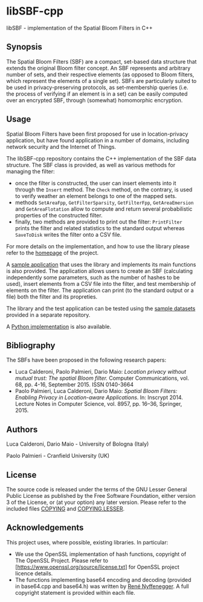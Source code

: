 # libSBF-cpp #
libSBF - implementation of the Spatial Bloom Filters in C++

## Synopsis ##
The Spatial Bloom Filters (SBF) are a compact, set-based data structure that extends the original Bloom filter concept. An SBF represents and arbitrary number of sets, and their respective elements (as opposed to Bloom filters, which represent the elements of a single set). SBFs are particularly suited to be used in privacy-preserving protocols, as set-membership queries (i.e. the process of verifying if an element is in a set) can be easily computed over an encrypted SBF, through (somewhat) homomorphic encryption.

## Usage ##
Spatial Bloom Filters have been first proposed for use in location-privacy application, but have found application in a number of domains, including network security and the Internet of Things.

The libSBF-cpp repository contains the C++ implementation of the SBF data structure. The SBF class is provided, as well as various methods for managing the filter:
- once the filter is constructed, the user can insert elements into it through the `Insert` method. The `Check` method, on the contrary, is used to verify weather an element belongs to one of the mapped sets.
- methods `SetAreaFpp`, `GetFilterSparsity`, `GetFilterFpp`, `GetAreaEmersion` and `GetAreaFlotation` allow to compute and return several probabilistic properties of the constructed filter.
- finally, two methods are provided to print out the filter: `PrintFilter` prints the filter and related statistics to the standard output whereas `SaveToDisk` writes the filter onto a CSV file.

For more details on the implementation, and how to use the library please refer to the [homepage](http://sbf.csr.unibo.it/ "SBF project homepage") of the project.

A [sample application](test-app/) that uses the library and implements its main functions is also provided. The application allows users to create an SBF (calculating independently some parameters, such as the number of hashes to be used), insert elements from a CSV file into the filter, and test membership of elements on the filter. The application can print (to the standard output or a file) both the filter and its propreties.

The library and the test application can be tested using the [sample datasets](https://github.com/spatialbloomfilter/libSBF-testdatasets "libSBF-testdatasets") provided in a separate repository.

A [Python implementation](https://github.com/spatialbloomfilter/libSFB-python "libSFB-python") is also available. 

## Bibliography ##
The SBFs have been proposed in the following research papers:
- Luca Calderoni, Paolo Palmieri, Dario Maio: *Location privacy without mutual trust: The spatial Bloom filter.* Computer Communications, vol. 68, pp. 4-16, September 2015. ISSN 0140-3664
- Paolo Palmieri, Luca Calderoni, Dario Maio: *Spatial Bloom Filters: Enabling Privacy in Location-aware Applications*. In: Inscrypt 2014. Lecture Notes in Computer Science, vol. 8957, pp. 16–36, Springer, 2015.

## Authors ##
Luca Calderoni, Dario Maio - University of Bologna (Italy)

Paolo Palmieri - Cranfield University (UK)

## License ##
The source code is released under the terms of the GNU Lesser General Public License as published by the Free Software Foundation, either version 3 of the License, or (at your option) any later version. Please refer to the included files [COPYING](COPYING) and [COPYING.LESSER](COPYING.LESSER).

## Acknowledgements ##
This project uses, where possible, existing libraries. In particular:
- We use the OpenSSL implementation of hash functions, copyright of The OpenSSL Project. Please refer to [https://www.openssl.org/source/license.txt] for OpenSSL project licence details.
- The functions implementing base64 encoding and decoding (provided in base64.cpp and base64.h) was written by [René Nyffenegger](mailto:rene.nyffenegger@adp-gmbh.ch). A full copyright statement is provided within each file.
